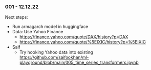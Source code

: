 ### 001 - 12.12.22

Next steps: 
- Run armagarch model in huggingface 
- Data: Use Yahoo Finance 
    - https://finance.yahoo.com/quote/DAX/history?p=DAX
    - https://finance.yahoo.com/quote/%5EIXIC/history?p=%5EIXIC
- Saif
    - Try hooking Yahoo data into existing https://github.com/saifookhan/ml-playground/blob/main/005_time_series_transformers.ipynb

